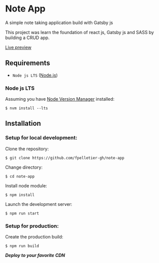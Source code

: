 # Note App

A simple note taking application build with Gatsby js

This project was learn the foundation of react js, Gatsby js and SASS by building a CRUD app.

[Live preview](https://noteapp.francispelletier.ca)

## Requirements

- `Node js LTS` ([Node.js](https://nodejs.org/en/download/))

### Node js LTS

Assuming you have [Node Version Manager](https://github.com/nvm-sh/nvm) installed:

```
$ nvm install --lts
```

## Installation

### Setup for local development:

Clone the repository:

```
$ git clone https://github.com/fpelletier-gh/note-app
```

Change directory:

```
$ cd note-app
```

Install node module:

```
$ npm install
```

Launch the development server:

```
$ npm run start
```

### Setup for production:

Create the production build:

```
$ npm run build
```

**_Deploy to your favorite CDN_**

